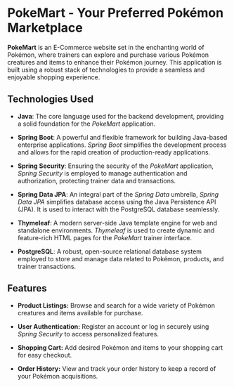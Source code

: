 # PokeMart - Your Preferred Pokémon Marketplace

**PokeMart** is an E-Commerce website set in the enchanting world of Pokémon, where trainers can explore and purchase various Pokémon creatures and items to enhance their Pokémon journey. This application is built using a robust stack of technologies to provide a seamless and enjoyable shopping experience.

## Technologies Used

- **Java**: The core language used for the backend development, providing a solid foundation for the *PokeMart* application.

- **Spring Boot**: A powerful and flexible framework for building Java-based enterprise applications. *Spring Boot* simplifies the development process and allows for the rapid creation of production-ready applications.

- **Spring Security**: Ensuring the security of the *PokeMart* application, *Spring Security* is employed to manage authentication and authorization, protecting trainer data and transactions.

- **Spring Data JPA**: An integral part of the *Spring Data* umbrella, *Spring Data JPA* simplifies database access using the Java Persistence API (JPA). It is used to interact with the PostgreSQL database seamlessly.

- **Thymeleaf**: A modern server-side Java template engine for web and standalone environments. *Thymeleaf* is used to create dynamic and feature-rich HTML pages for the *PokeMart* trainer interface.

- **PostgreSQL**: A robust, open-source relational database system employed to store and manage data related to Pokémon, products, and trainer transactions.

## Features

- **Product Listings:**
  Browse and search for a wide variety of Pokémon creatures and items available for purchase.

- **User Authentication:**
  Register an account or log in securely using *Spring Security* to access personalized features.

- **Shopping Cart:**
  Add desired Pokémon and items to your shopping cart for easy checkout.

- **Order History:**
  View and track your order history to keep a record of your Pokémon acquisitions.

